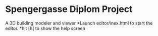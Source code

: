 Spengergasse Diplom Project
======
A 3D building modeler and viewer
    *Launch editor/inex.html to start the editor.
    *hit [h] to show the help screen

